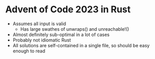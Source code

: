 # Advent of Code 2023 in Rust

* Assumes all input is valid
    * Has large swathes of unwraps() and unreachable!()
* Almost definitely sub-optimal in a lot of cases
* Probably not idiomatic Rust
* All solutions are self-contained in a single file, so should be easy enough to read
